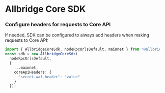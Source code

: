 # Allbridge Core SDK

### Configure headers for requests to Core API 

If needed, SDK can be configured to always add headers when making requests to Core API:  
```ts
import { AllbridgeCoreSdk, nodeRpcUrlsDefault, mainnet } from "@allbridge/bridge-core-sdk";
const sdk = new AllbridgeCoreSdk(
  nodeRpcUrlsDefault,
  {
    ...mainnet,
    coreApiHeaders: {
      "secret-waf-header": "value"
    }
  });
```
